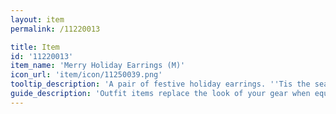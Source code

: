 ```yaml
---
layout: item
permalink: /11220013

title: Item
id: '11220013'
item_name: 'Merry Holiday Earrings (M)'
icon_url: 'item/icon/11250039.png'
tooltip_description: 'A pair of festive holiday earrings. ''Tis the season!'
guide_description: 'Outfit items replace the look of your gear when equipped.'
---
```

